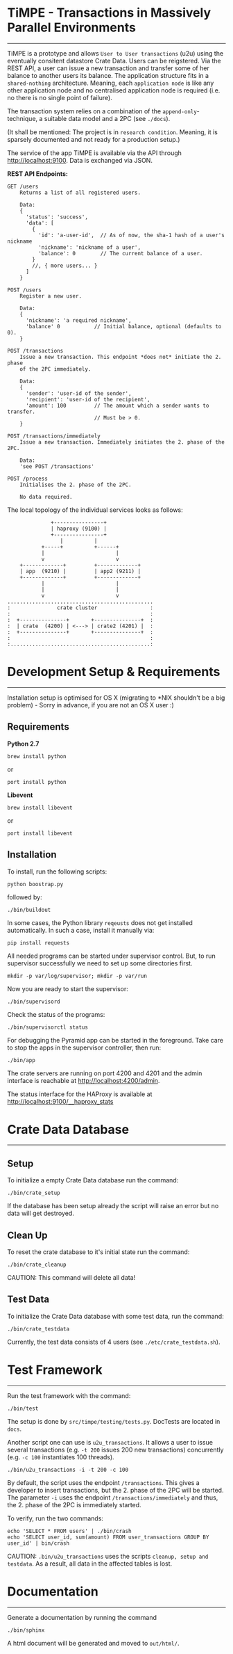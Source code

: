 # TiMPE - Transactions in Massively Parallel Environments
---------------------------------------------------------

TiMPE is a prototype and allows `User to User transactions` (u2u) using the
eventually consitent datastore Crate Data. Users can be reigstered. Via the
REST API, a user can issue a new transaction and transfer some of her
balance to another users its balance. The application structure fits in a
`shared-nothing` architecture. Meaning, each `application node` is like any
other application node and no centralised application node is required
(i.e. no there is no single point of failure).

The transaction system relies on a combination of the `append-only`-technique,
a suitable data model and a 2PC (see `./docs`).

(It shall be mentioned: The project is in `research condition`. Meaning, it
is sparsely documented and not ready for a production setup.)

The service of the app TiMPE is available via the API through
[http://localhost:9100](http://localhost:9100). Data is exchanged via JSON.

**REST API Endpoints:**

```
GET /users
    Returns a list of all registered users.

    Data:
    {
      'status': 'success',
      'data': [
        {
          'id': 'a-user-id',  // As of now, the sha-1 hash of a user's nickname
          'nickname': 'nickname of a user',
          'balance': 0        // The current balance of a user.
        }
        //, { more users... }
      ]
    }
```
```
POST /users
    Register a new user.

    Data:
    {
      'nickname': 'a required nickname',
      'balance' 0           // Initial balance, optional (defaults to 0).
    }
```
```
POST /transactions
    Issue a new transaction. This endpoint *does not* initiate the 2. phase
    of the 2PC immediately.

    Data:
    {
      'sender': 'user-id of the sender',
      'recipient': 'user-id of the recipient',
      'amount': 100         // The amount which a sender wants to transfer.
                            // Must be > 0.
    }
```
```
POST /transactions/immediately
    Issue a new transaction. Immediately initiates the 2. phase of the 2PC.

    Data:
    'see POST /transactions'

```
```
POST /process
    Initialises the 2. phase of the 2PC.

    No data required.
```

The local topology of the individual services looks as follows:

```
              +----------------+
              | haproxy (9100) |
              +----------------+
                 |          |
           +-----+          +------+
           |                       |
           v                       v
    +-------------+         +-------------+
    | app  (9210) |         | app2 (9211) |
    +-------------+         +-------------+
           |                       |
           |                       |
           v                       v
...............................................
:               crate cluster                 :
:                                             :
:  +---------------+       +---------------+  :
:  | crate  (4200) | <---> | crate2 (4201) |  :
:  +---------------+       +---------------+  :
:                                             :
:.............................................:

```

# Development Setup & Requirements
----------------------------------

Installation setup is optimised for OS X (migrating to *NIX shouldn't be a
big problem) - Sorry in advance, if you are not an OS X user :)

## Requirements

**Python 2.7**

    brew install python

or

    port install python

**Libevent**

    brew install libevent

or

    port install libevent

## Installation

To install, run the following scripts:

    python boostrap.py

followed by:

    ./bin/buildout

In some cases, the Python library ``reqeusts`` does not get installed
automatically. In such a case, install it manually via:

    pip install requests

All needed programs can be started under supervisor control.
But, to run supervisor successfully we need to set up some directories first.

    mkdir -p var/log/supervisor; mkdir -p var/run

Now you are ready to start the supervisor:

    ./bin/supervisord

Check the status of the programs:

    ./bin/supervisorctl status

For debugging the Pyramid app can be started in the foreground. Take care
to stop the apps in the supervisor controller, then run:

    ./bin/app

The crate servers are running on port 4200 and 4201 and the admin interface
is reachable at [http://localhost:4200/admin](http://localhost:4200/admin).

The status interface for the HAProxy is available at
[http://localhost:9100/__haproxy_stats](http://localhost:9100/__haproxy_stats)

# Crate Data Database
---------------------
## Setup

To initialize a empty Crate Data database run the command:

    ./bin/crate_setup

If the database has been setup already the script will raise an error but
no data will get destroyed.

## Clean Up

To reset the crate database to it's initial state run the command:

    ./bin/crate_cleanup

CAUTION: This command will delete all data!

## Test Data

To initialize the Crate Data database with some test data, run the command:

    ./bin/crate_testdata

Currently, the test data consists of 4 users (see `./etc/crate_testdata.sh`).

# Test Framework
----------------

Run the test framework with the command:

    ./bin/test

The setup is done by ``src/timpe/testing/tests.py``. DocTests are located
in ``docs``.

Another script one can use is ``u2u_transactions``. It allows a user to
issue several transactions (e.g. ``-t 200`` issues 200 new transactions)
concurrently (e.g. ``-c 100`` instantiates 100 threads).

    ./bin/u2u_transactions -i -t 200 -c 100

By default, the script uses the endpoint ``/transactions``. This gives a
developer to insert transactions, but the 2. phase of the 2PC will be started.
The parameter ``-i`` uses the endpoint ``/transactions/immediately`` and thus,
the 2. phase of the 2PC is immediately started.

To verify, run the two commands:

    echo 'SELECT * FROM users' | ./bin/crash
    echo 'SELECT user_id, sum(amount) FROM user_transactions GROUP BY user_id' | bin/crash

CAUTION: `.bin/u2u_transactions` uses the scripts `cleanup, setup and testdata`.
As a result, all data in the affected tables is lost.

# Documentation
---------------

Generate a documentation by running the command

    ./bin/sphinx

A html document will be generated and moved to ``out/html/``.

